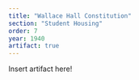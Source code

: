 ```yaml
---
title: "Wallace Hall Constitution"
section: "Student Housing"
order: 7
year: 1940
artifact: true
---
```


Insert artifact here!